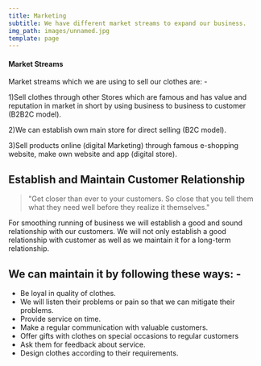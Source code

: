 ```yaml
---
title: Marketing
subtitle: We have different market streams to expand our business.
img_path: images/unnamed.jpg
template: page
---
```


  #### Market Streams

Market streams which we are using to sell our clothes are: -

1)Sell clothes through other Stores which are famous and has value and reputation in market in
short by using business to business to customer (B2B2C model).

2)We can establish own main store for direct selling (B2C model).

3)Sell products online (digital Marketing) through famous e-shopping website, make own website
and app (digital store).



## Establish and Maintain Customer Relationship


>"Get closer than ever to your customers. So close that you tell them what they need well before they realize it themselves."

  For smoothing running of business we will
establish a good and sound relationship with our customers. We will not only establish a good
relationship with customer as well as we maintain it for a long-term relationship.

## We can maintain it by following these ways: -

+ Be loyal in quality of clothes. 
+ We will listen their problems or pain so that we can mitigate their problems.
+ Provide service on time.
+ Make a regular communication with valuable customers.
+ Offer gifts with clothes on special occasions to regular customers
+ Ask them for feedback about service.
+ Design clothes according to their requirements.


